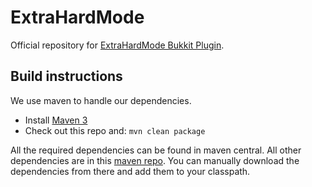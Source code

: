 ExtraHardMode
=============

Official repository for [ExtraHardMode Bukkit Plugin](http://dev.bukkit.org/bukkit-plugins/fun-hard-mode/).

## Build instructions

We use maven to handle our dependencies.

* Install [Maven 3](http://maven.apache.org/download.html)
* Check out this repo and: `mvn clean package`

All the required dependencies can be found in maven central. All other dependencies are in this [maven repo](http://di3mex.github.io/repo_bukkit/).
You can manually download the dependencies from there and add them to your classpath.
